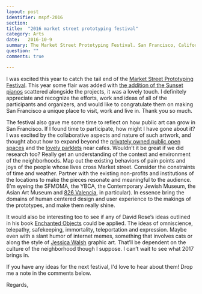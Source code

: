 ```yaml
---
layout: post
identifier: mspf-2016
section: 
title:  "2016 market street prototyping festival"
category: Arts
date:   2016-10-9
summary: The Market Street Prototyping Festival. San Francisco, California. 2016
question: ""
comments: true

---
```



I was excited this year to catch the tail end of the [Market Street Prototyping Festival](http://marketstreetprototyping.org/2016-festival/prototypes-district/). This year some flair was added with [the addition of the Sunset pianos](http://sunsetpiano.com/happenings/) scattered alongside the projects, it was a lovely touch. I definitely appreciate and recognize the efforts, work and ideas of all of the participants and organizers, and would like to congratulate them on making San Francisco a unique place to visit, work and live in. Thank you so much. 

The festival also gave me some time to reflect on how public art can grow in San Francisco. If I found time to participate, how might I have gone about it? I was excited by the collaborative aspects and nature of such artwork, and thought about how to expand beyond the [privately owned public open spaces](http://sf-planning.org/privately-owned-public-open-space-and-public-art-popos) and the [lovely parklets](http://pavementtoparks.org/parklets/) near cafes. Wouldn’t it be great if we did research too? Really get an understanding of the context and environment of the neighborhoods. Map out the existing behaviors of pain points and joys of the people whose lives cross Market street. Consider the constraints of time and weather. Partner with the existing non-profits and institutions of the locations to make the pieces resonate and meaningful to the audience. (I’m eyeing the SFMOMA, the YBCA, the Contemporary Jewish Museum, the Asian Art Museum and [826 Valencia](http://826valencia.org/about/), in particular). In essence bring the domains of human centered design and user experience to the makings of the prototypes, and make them really shine. 

It would also be interesting too to see if any of David Rose’s ideas outlined in his book [Enchanted Objects](https://www.youtube.com/watch?v=I_AhhhcceXk) could be applied. The ideas of omniscience, telepathy, safekeeping, immortality, teleportation and expression. Maybe even with a slant humor of internet memes, something that involves cats or along the style of [Jessica Walsh](https://www.instagram.com/jessicavwalsh/) graphic art. That’ll be dependent on the culture of the neighborhood though I suppose. I can’t wait to see what 2017 brings in. 

If you have any ideas for the next festival, I'd love to hear about them! Drop me a note in the comments below.

Regards,